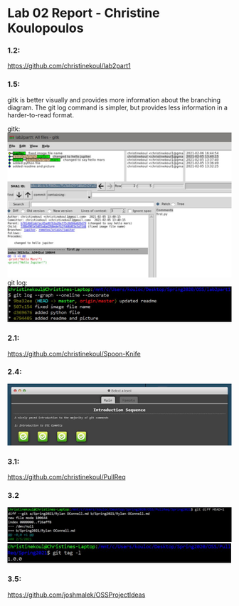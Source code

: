 # Lab 02 Report - Christine Koulopoulos

### 1.2:
https://github.com/christinekoul/lab2part1

### 1.5:
gitk is better visually and provides more information about the branching diagram. The git log command is simpler, but provides less information in a harder-to-read format.

gitk: ![gitk](images/gitkscreenshot.JPG)
git log: ![gitlog](images/gitlogscreenshot.JPG)

### 2.1:
https://github.com/christinekoul/Spoon-Knife

### 2.4:
![Learn Git Branching](images/gitpracticescreenshot.JPG)

### 3.1:
https://github.com/christinekoul/PullReq

### 3.2
![git diff](images/gitdiff.JPG)
![git tag](images/gittag.JPG)

### 3.5:
https://github.com/joshmalek/OSSProjectIdeas
